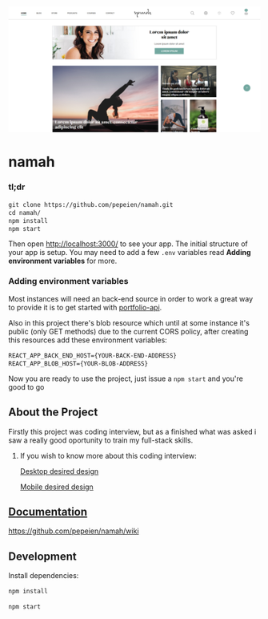 [![namah](.github/images/project-thumbnail.png)](https://github.com/pepeien/namah)

# namah

### tl;dr

 ```
git clone https://github.com/pepeien/namah.git
cd namah/
npm install
npm start
```

Then open [http://localhost:3000/](http://localhost:3000/) to see your app. The initial structure of your app is setup. You may need to add a few `.env` variables read **Adding environment variables** for more.

### Adding environment variables

Most instances will need an back-end source in order to work a great way to provide it is to get started with [portfolio-api](https://github.com/pepeien/portfolio-api).

Also in this project there's blob resource which until at some instance it's public (only GET methods) due to the current CORS policy, after creating this resources add these environment variables:

```
REACT_APP_BACK_END_HOST={YOUR-BACK-END-ADDRESS}
REACT_APP_BLOB_HOST={YOUR-BLOB-ADDRESS}
```

Now you are ready to use the project, just issue a `npm start` and you're good to go

## About the Project

Firstly this project was coding interview, but as a finished what was asked i saw a really good oportunity to train my full-stack skills.

1. If you wish to know more about this coding interview:

    [Desktop desired design](https://www.figma.com/file/2Ps9ytPtSfQIKynIDW1pqC/Teste-Big-Bang-Shop?node-id=0%3A1) 

    [Mobile desired design](https://www.figma.com/file/K8HLlUcdJMqUQMXS2iQVLV/Teste-Big-Bang-Shop-Mobile?node-id=0%3A1)


## [Documentation](https://github.com/pepeien/namah/wiki)

https://github.com/pepeien/namah/wiki

## Development

Install dependencies:

```sh
npm install
```

```sh
npm start
```
